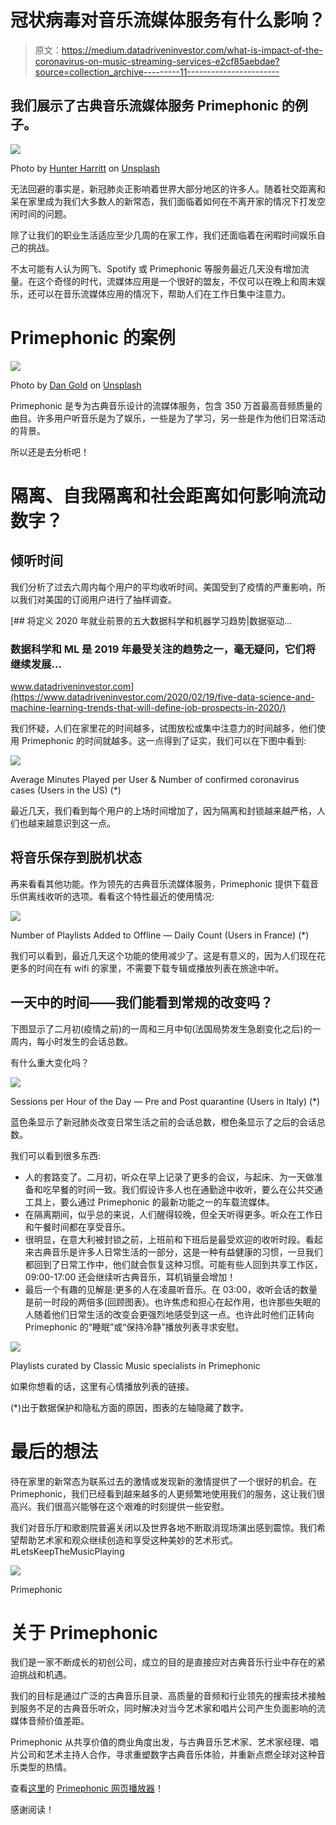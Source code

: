 # 冠状病毒对音乐流媒体服务有什么影响？

> 原文：<https://medium.datadriveninvestor.com/what-is-impact-of-the-coronavirus-on-music-streaming-services-e2cf85aebdae?source=collection_archive---------11----------------------->

## 我们展示了古典音乐流媒体服务 Primephonic 的例子。

![](img/e73c791134eae40c1294ffbfbd7acd94.png)

Photo by [Hunter Harritt](https://unsplash.com/@hharritt?utm_source=medium&utm_medium=referral) on [Unsplash](https://unsplash.com?utm_source=medium&utm_medium=referral)

无法回避的事实是，新冠肺炎正影响着世界大部分地区的许多人。随着社交距离和呆在家里成为我们大多数人的新常态，我们面临着如何在不离开家的情况下打发空闲时间的问题。

除了让我们的职业生活适应至少几周的在家工作，我们还面临着在闲暇时间娱乐自己的挑战。

不太可能有人认为网飞、Spotify 或 Primephonic 等服务最近几天没有增加流量。在这个奇怪的时代，流媒体应用是一个很好的盟友，不仅可以在晚上和周末娱乐，还可以在音乐流媒体应用的情况下，帮助人们在工作日集中注意力。

# Primephonic 的案例

![](img/97ffe0ca76a1fc2cdae1c739b4daa401.png)

Photo by [Dan Gold](https://unsplash.com/@danielcgold?utm_source=medium&utm_medium=referral) on [Unsplash](https://unsplash.com?utm_source=medium&utm_medium=referral)

Primephonic 是专为古典音乐设计的流媒体服务，包含 350 万首最高音频质量的曲目。许多用户听音乐是为了娱乐，一些是为了学习，另一些是作为他们日常活动的背景。

所以还是去分析吧！

# 隔离、自我隔离和社会距离如何影响流动数字？

## 倾听时间

我们分析了过去六周内每个用户的平均收听时间。美国受到了疫情的严重影响，所以我们对美国的订阅用户进行了抽样调查。

[](https://www.datadriveninvestor.com/2020/02/19/five-data-science-and-machine-learning-trends-that-will-define-job-prospects-in-2020/) [## 将定义 2020 年就业前景的五大数据科学和机器学习趋势|数据驱动…

### 数据科学和 ML 是 2019 年最受关注的趋势之一，毫无疑问，它们将继续发展…

www.datadriveninvestor.com](https://www.datadriveninvestor.com/2020/02/19/five-data-science-and-machine-learning-trends-that-will-define-job-prospects-in-2020/) 

我们怀疑，人们在家里花的时间越多，试图放松或集中注意力的时间越多，他们使用 Primephonic 的时间就越多。这一点得到了证实，我们可以在下图中看到:

![](img/b8a3204b273644b9fba8ef796e167844.png)

Average Minutes Played per User & Number of confirmed coronavirus cases (Users in the US) (*)

最近几天，我们看到每个用户的上场时间增加了，因为隔离和封锁越来越严格，人们也越来越意识到这一点。

## 将音乐保存到脱机状态

再来看看其他功能。作为领先的古典音乐流媒体服务，Primephonic 提供下载音乐供离线收听的选项。看看这个特性最近的使用情况:

![](img/b685d8c775822e05cefc1f944e6067cc.png)

Number of Playlists Added to Offline — Daily Count (Users in France) (*)

我们可以看到，最近几天这个功能的使用减少了。这是有意义的，因为人们现在花更多的时间在有 wifi 的家里，不需要下载专辑或播放列表在旅途中听。

## 一天中的时间——我们能看到常规的改变吗？

下图显示了二月初(疫情之前)的一周和三月中旬(法国局势发生急剧变化之后)的一周内，每小时发生的会话总数。

有什么重大变化吗？

![](img/0b1a43102ef53c7455c4dab375c11ac7.png)

Sessions per Hour of the Day — Pre and Post quarantine (Users in Italy) (*)

蓝色条显示了新冠肺炎改变日常生活之前的会话总数，橙色条显示了之后的会话总数。

我们可以看到很多东西:

*   人的套路变了。二月初，听众在早上记录了更多的会议，与起床、为一天做准备和吃早餐的时间一致。我们假设许多人也在通勤途中收听，要么在公共交通工具上，要么通过 Primephonic 的最新功能之一的车载流媒体。
*   在隔离期间，似乎总的来说，人们醒得较晚，但全天听得更多。听众在工作日和午餐时间都在享受音乐。
*   很明显，在意大利被封锁之前，上班前和下班后是最受欢迎的收听时段。看起来古典音乐是许多人日常生活的一部分，这是一种有益健康的习惯，一旦我们都回到了日常工作中，他们就会恢复这种习惯。可能有些人回到共享工作区，09:00-17:00 还会继续听古典音乐，耳机销量会增加！
*   最后一个有趣的见解是:更多的人在凌晨听音乐。在 03:00，收听会话的数量是前一时段的两倍多(回顾图表)。也许焦虑和担心在起作用，也许那些失眠的人随着他们日常生活的改变会更强烈地感受到这一点。也许此时他们正转向 Primephonic 的“睡眠”或“保持冷静”播放列表寻求安慰。

![](img/8c1a0ff1d54e28c067bf3ccdf10521dd.png)

Playlists curated by Classic Music specialists in Primephonic

如果你想看的话，这里有心情播放列表的链接。

(*)出于数据保护和隐私方面的原因，图表的左轴隐藏了数字。

# 最后的想法

待在家里的新常态为联系过去的激情或发现新的激情提供了一个很好的机会。在 Primephonic，我们已经看到越来越多的人更频繁地使用我们的服务，这让我们很高兴。我们很高兴能够在这个艰难的时刻提供一些安慰。

我们对音乐厅和歌剧院普遍关闭以及世界各地不断取消现场演出感到震惊。我们希望帮助艺术家和观众继续创造和享受这种美妙的艺术形式。#LetsKeepTheMusicPlaying

![](img/40f34607b17bbd0dad134c5352ac9c95.png)

Primephonic

# 关于 Primephonic

我们是一家不断成长的初创公司，成立的目的是直接应对古典音乐行业中存在的紧迫挑战和机遇。

我们的目标是通过广泛的古典音乐目录、高质量的音频和行业领先的搜索技术接触到服务不足的古典音乐听众，同时解决对当今艺术家和唱片公司产生负面影响的流媒体音频价值差距。

Primephonic 从共享价值的商业角度出发，与古典音乐艺术家、艺术家经理、唱片公司和艺术主持人合作，寻求重塑数字古典音乐体验，并重新点燃全球对这种音乐类型的热情。

查看[这里](https://play.primephonic.com/)的 [Primephonic 网页播放器](https://play.primephonic.com/)！

感谢阅读！